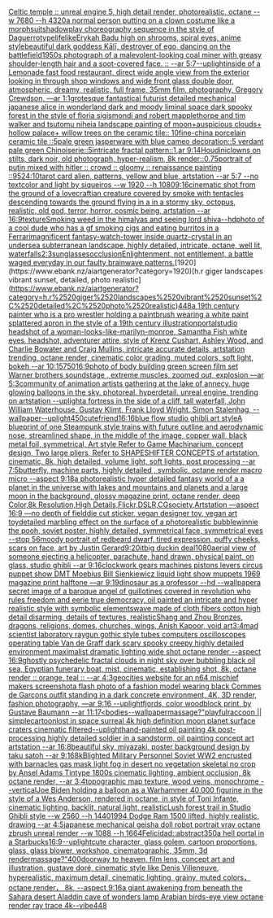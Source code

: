 [Celtic temple :: unreal engine 5, high detail render, photorealistic, octane --w 7680 --h 4320](https://www.ebank.nz/aiartgenerator?category=Celtic%2520temple%2520%3A%3A%2520unreal%2520engine%25205%2C%2520high%2520detail%2520render%2C%2520photorealistic%2C%2520octane%2520--w%25207680%2520--h%25204320)[a normal person putting on a clown costume  like a morphsuit](https://www.ebank.nz/aiartgenerator?category=a%2520normal%2520person%2520putting%2520on%2520a%2520clown%2520costume%2520%2520like%2520a%2520morphsuit)[shadowplay choreography sequence in the style of Daguerrotype](https://www.ebank.nz/aiartgenerator?category=shadowplay%2520choreography%2520sequence%2520in%2520the%2520style%2520of%2520Daguerrotype)[lifelike](https://www.ebank.nz/aiartgenerator?category=lifelike)[Erykah Badu high on shrooms, spiral eyes, anime style](https://www.ebank.nz/aiartgenerator?category=Erykah%2520Badu%2520high%2520on%2520shrooms%2C%2520spiral%2520eyes%2C%2520anime%2520style)[beautiful dark goddess Kālī, destroyer of ego, dancing on the battlefield](https://www.ebank.nz/aiartgenerator?category=beautiful%2520dark%2520goddess%2520K%C4%81l%C4%AB%2C%2520destroyer%2520of%2520ego%2C%2520dancing%2520on%2520the%2520battlefield)[1950s photograph of a malevolent-looking coal miner with greasy shoulder-length hair and a soot-covered face. :: --ar 5:7](https://www.ebank.nz/aiartgenerator?category=1950s%2520photograph%2520of%2520a%2520malevolent-looking%2520coal%2520miner%2520with%2520greasy%2520shoulder-length%2520hair%2520and%2520a%2520soot-covered%2520face.%2520%3A%3A%2520--ar%25205%3A7)[--uplight](https://www.ebank.nz/aiartgenerator?category=--uplight)[inside of a Lemonade fast food restaurant, direct wide angle view from the exterior looking in through shop windows and wide front glass double door, atmospheric, dreamy, realistic, full frame, 35mm film, photography, Gregory Crewdson, —ar 1:1](https://www.ebank.nz/aiartgenerator?category=inside%2520of%2520a%2520Lemonade%2520fast%2520food%2520restaurant%2C%2520direct%2520wide%2520angle%2520view%2520from%2520the%2520exterior%2520looking%2520in%2520through%2520shop%2520windows%2520and%2520wide%2520front%2520glass%2520double%2520door%2C%2520atmospheric%2C%2520dreamy%2C%2520realistic%2C%2520full%2520frame%2C%252035mm%2520film%2C%2520photography%2C%2520Gregory%2520Crewdson%2C%2520%E2%80%94ar%25201%3A1)[grotesque fantastical futurist detailed mechanical japanese alice in wonderland dark and moody liminal space dark spooky forest in the style of floria sigismondi and robert mapplethorpe and tim walker and tsutomu nihei](https://www.ebank.nz/aiartgenerator?category=grotesque%2520fantastical%2520futurist%2520detailed%2520mechanical%2520japanese%2520alice%2520in%2520wonderland%2520dark%2520and%2520moody%2520liminal%2520space%2520dark%2520spooky%2520forest%2520in%2520the%2520style%2520of%2520floria%2520sigismondi%2520and%2520robert%2520mapplethorpe%2520and%2520tim%2520walker%2520and%2520tsutomu%2520nihei)[a landscape painting of moon+auspicious clouds+ hollow palace+ willow trees on the ceramic tile:: 10fine-china porcelain ceramic tile ::5pale green jasperware with blue cameo decoration::5 verdant pale green Chinoiserie::5intricate fractal pattern::1,ar 9:14](https://www.ebank.nz/aiartgenerator?category=a%2520landscape%2520painting%2520of%2520moon%2Bauspicious%2520clouds%2B%2520hollow%2520palace%2B%2520willow%2520trees%2520on%2520the%2520ceramic%2520tile%3A%3A%252010fine-china%2520porcelain%2520ceramic%2520tile%2520%3A%3A5pale%2520green%2520jasperware%2520with%2520blue%2520cameo%2520decoration%3A%3A5%2520verdant%2520pale%2520green%2520Chinoiserie%3A%3A5intricate%2520fractal%2520pattern%3A%3A1%2Car%25209%3A14)[Houdini](https://www.ebank.nz/aiartgenerator?category=Houdini)[clowns on stilts, dark noir, old photograph, hyper-realism, 8k render](https://www.ebank.nz/aiartgenerator?category=clowns%2520on%2520stilts%2C%2520dark%2520noir%2C%2520old%2520photograph%2C%2520hyper-realism%2C%25208k%2520render)[::0.75](https://www.ebank.nz/aiartgenerator?category=%3A%3A0.75)[portrait of putin mixed with hitler :: crowd :: gloomy :: renaissance painting ::](https://www.ebank.nz/aiartgenerator?category=portrait%2520of%2520putin%2520mixed%2520with%2520hitler%2520%3A%3A%2520crowd%2520%3A%3A%2520gloomy%2520%3A%3A%2520renaissance%2520painting%2520%3A%3A)[95](https://www.ebank.nz/aiartgenerator?category=95)[24:10](https://www.ebank.nz/aiartgenerator?category=24%3A10)[tarot card alien, patterns, yellow and blue, artstation --ar 5:7 --no text](https://www.ebank.nz/aiartgenerator?category=tarot%2520card%2520alien%2C%2520patterns%2C%2520yellow%2520and%2520blue%2C%2520artstation%2520--ar%25205%3A7%2520--no%2520text)[color and light by siqueiros --w 1920 --h 1080](https://www.ebank.nz/aiartgenerator?category=color%2520and%2520light%2520by%2520siqueiros%2520--w%25201920%2520--h%25201080)[9:16](https://www.ebank.nz/aiartgenerator?category=9%3A16)[cinematic shot from the ground of a lovecraftian creature covered by smoke with tentacles descending towards the ground flying in a in a stormy sky, octopus, realistic, old god, terror, horror, cosmic being, artstation --ar 16:9](https://www.ebank.nz/aiartgenerator?category=cinematic%2520shot%2520from%2520the%2520ground%2520of%2520a%2520lovecraftian%2520creature%2520covered%2520by%2520smoke%2520with%2520tentacles%2520descending%2520towards%2520the%2520ground%2520flying%2520in%2520a%2520in%2520a%2520stormy%2520sky%2C%2520octopus%2C%2520realistic%2C%2520old%2520god%2C%2520terror%2C%2520horror%2C%2520cosmic%2520being%2C%2520artstation%2520--ar%252016%3A9)[texture](https://www.ebank.nz/aiartgenerator?category=texture)[Smoking weed in the himalyas and seeing lord shiva](https://www.ebank.nz/aiartgenerator?category=Smoking%2520weed%2520in%2520the%2520himalyas%2520and%2520seeing%2520lord%2520shiva)[--hd](https://www.ebank.nz/aiartgenerator?category=--hd)[photo of a cool dude who has a gf smoking cigs and eating burritos in a Ferrari](https://www.ebank.nz/aiartgenerator?category=photo%2520of%2520a%2520cool%2520dude%2520who%2520has%2520a%2520gf%2520smoking%2520cigs%2520and%2520eating%2520burritos%2520in%2520a%2520Ferrari)[magnificent fantasy-watch-tower inside quartz-crystal in an undersea subterranean landscape, highly detailed, intricate, octane, well lit, waterfalls](https://www.ebank.nz/aiartgenerator?category=magnificent%2520fantasy-watch-tower%2520inside%2520quartz-crystal%2520in%2520an%2520undersea%2520subterranean%2520landscape%2C%2520highly%2520detailed%2C%2520intricate%2C%2520octane%2C%2520well%2520lit%2C%2520waterfalls)[2:3](https://www.ebank.nz/aiartgenerator?category=2%3A3)[sunglasses](https://www.ebank.nz/aiartgenerator?category=sunglasses)[occlusion](https://www.ebank.nz/aiartgenerator?category=occlusion)[Enlightenment, not entitlement, a battle waged everyday in our faulty brainwave patterns.](https://www.ebank.nz/aiartgenerator?category=Enlightenment%2C%2520not%2520entitlement%2C%2520a%2520battle%2520waged%2520everyday%2520in%2520our%2520faulty%2520brainwave%2520patterns.)[1920](https://www.ebank.nz/aiartgenerator?category=1920)[h.r giger landscapes vibrant sunset, detailed, photo realistic](https://www.ebank.nz/aiartgenerator?category=h.r%2520giger%2520landscapes%2520vibrant%2520sunset%2C%2520detailed%2C%2520photo%2520realistic)[448](https://www.ebank.nz/aiartgenerator?category=448)[a 19th century painter who is a pro wrestler holding a paintbrush wearing a white paint splattered apron in the style of a 19th century illustration](https://www.ebank.nz/aiartgenerator?category=a%252019th%2520century%2520painter%2520who%2520is%2520a%2520pro%2520wrestler%2520holding%2520a%2520paintbrush%2520wearing%2520a%2520white%2520paint%2520splattered%2520apron%2520in%2520the%2520style%2520of%2520a%252019th%2520century%2520illustration)[portal](https://www.ebank.nz/aiartgenerator?category=portal)[studio headshot of a woman-looks-like-marilyn-monroe, Samantha Fish white eyes, headshot, adventurer attire, style of Krenz Cushart, Ashley Wood, and Charlie Bowater and Craig Mullins, intricate accurate details, artstation trending, octane render, cinematic color grading, muted colors, soft light, bokeh --ar 10:15](https://www.ebank.nz/aiartgenerator?category=studio%2520headshot%2520of%2520a%2520woman-looks-like-marilyn-monroe%2C%2520Samantha%2520Fish%2520white%2520eyes%2C%2520headshot%2C%2520adventurer%2520attire%2C%2520style%2520of%2520Krenz%2520Cushart%2C%2520Ashley%2520Wood%2C%2520and%2520Charlie%2520Bowater%2520and%2520Craig%2520Mullins%2C%2520intricate%2520accurate%2520details%2C%2520artstation%2520trending%2C%2520octane%2520render%2C%2520cinematic%2520color%2520grading%2C%2520muted%2520colors%2C%2520soft%2520light%2C%2520bokeh%2520--ar%252010%3A15)[750](https://www.ebank.nz/aiartgenerator?category=750)[16:9](https://www.ebank.nz/aiartgenerator?category=16%3A9)[photo of body building green screen film set Warner brothers soundstage , extreme muscles, zoomed out, explosion  —ar 5:3](https://www.ebank.nz/aiartgenerator?category=photo%2520of%2520body%2520building%2520green%2520screen%2520film%2520set%2520Warner%2520brothers%2520soundstage%2520%2C%2520extreme%2520muscles%2C%2520zoomed%2520out%2C%2520explosion%2520%2520%E2%80%94ar%25205%3A3)[community of animation artists gathering at the lake of annecy. huge glowing balloons in the sky. photoreal. hyperdetail. unreal engine. trending on artstation --uplight](https://www.ebank.nz/aiartgenerator?category=community%2520of%2520animation%2520artists%2520gathering%2520at%2520the%2520lake%2520of%2520annecy.%2520huge%2520glowing%2520balloons%2520in%2520the%2520sky.%2520photoreal.%2520hyperdetail.%2520unreal%2520engine.%2520trending%2520on%2520artstation%2520--uplight)[a fortress in the side of a cliff, tall waterfall, John William Waterhouse, Gustav Klimt, Frank Lloyd Wright, Simon Stalenhag, --wallpaper](https://www.ebank.nz/aiartgenerator?category=a%2520fortress%2520in%2520the%2520side%2520of%2520a%2520cliff%2C%2520tall%2520waterfall%2C%2520John%2520William%2520Waterhouse%2C%2520Gustav%2520Klimt%2C%2520Frank%2520Lloyd%2520Wright%2C%2520Simon%2520Stalenhag%2C%2520--wallpaper)[--uplight](https://www.ebank.nz/aiartgenerator?category=--uplight)[450](https://www.ebank.nz/aiartgenerator?category=450)[cute](https://www.ebank.nz/aiartgenerator?category=cute)[friend](https://www.ebank.nz/aiartgenerator?category=friend)[16:16](https://www.ebank.nz/aiartgenerator?category=16%3A16)[blue flow studio ghibli art style](https://www.ebank.nz/aiartgenerator?category=blue%2520flow%2520studio%2520ghibli%2520art%2520style)[A blueprint of one Steampunk style  trains with future outline and aerodynamic nose, streamlined shape, in the middle of the image,  copper wall, black metal foil, symmetrical,  Art style Refer to Game Machinarium.  concept design, Two large pliers, Refer to SHAPESHIFTER CONCEPTS  of artstation, cinematic,  8k, high detailed,  volume light,  soft lights,  post processing    --ar 7:5](https://www.ebank.nz/aiartgenerator?category=A%2520blueprint%2520of%2520one%2520Steampunk%2520style%2520%2520trains%2520with%2520future%2520outline%2520and%2520aerodynamic%2520nose%2C%2520streamlined%2520shape%2C%2520in%2520the%2520middle%2520of%2520the%2520image%2C%2520%2520copper%2520wall%2C%2520black%2520metal%2520foil%2C%2520symmetrical%2C%2520%2520Art%2520style%2520Refer%2520to%2520Game%2520Machinarium.%2520%2520concept%2520design%2C%2520Two%2520large%2520pliers%2C%2520Refer%2520to%2520SHAPESHIFTER%2520CONCEPTS%2520%2520of%2520artstation%2C%2520cinematic%2C%2520%25208k%2C%2520high%2520detailed%2C%2520%2520volume%2520light%2C%2520%2520soft%2520lights%2C%2520%2520post%2520processing%2520%2520%2520%2520--ar%25207%3A5)[butterfly, machine parts, highly detailed , symbolic, octane render macro micro --aspect 9:18](https://www.ebank.nz/aiartgenerator?category=butterfly%2C%2520machine%2520parts%2C%2520highly%2520detailed%2520%2C%2520symbolic%2C%2520octane%2520render%2520macro%2520micro%2520--aspect%25209%3A18)[a photorealistic hyper detailed fantasy world of a a planet in the universe with lakes and mountains and planets and  a large moon in the background, glossy magazine print, octane render, deep Color,8k Resolution,High Details,Flickr,DSLR,CGsociety,Artstation —aspect 16:9 —no depth of field](https://www.ebank.nz/aiartgenerator?category=a%2520photorealistic%2520hyper%2520detailed%2520fantasy%2520world%2520of%2520a%2520a%2520planet%2520in%2520the%2520universe%2520with%2520lakes%2520and%2520mountains%2520and%2520planets%2520and%2520%2520a%2520large%2520moon%2520in%2520the%2520background%2C%2520glossy%2520magazine%2520print%2C%2520octane%2520render%2C%2520deep%2520Color%2C8k%2520Resolution%2CHigh%2520Details%2CFlickr%2CDSLR%2CCGsociety%2CArtstation%2520%E2%80%94aspect%252016%3A9%2520%E2%80%94no%2520depth%2520of%2520field)[die cut sticker, vegan designer toy, vegan art toy](https://www.ebank.nz/aiartgenerator?category=die%2520cut%2520sticker%2C%2520vegan%2520designer%2520toy%2C%2520vegan%2520art%2520toy)[detailed marbling effect on the surface of a photorealistic bubble](https://www.ebank.nz/aiartgenerator?category=detailed%2520marbling%2520effect%2520on%2520the%2520surface%2520of%2520a%2520photorealistic%2520bubble)[winnie the pooh, soviet poster, highly detailed, symmetrical face, symmetrical eyes --stop 56](https://www.ebank.nz/aiartgenerator?category=winnie%2520the%2520pooh%2C%2520soviet%2520poster%2C%2520highly%2520detailed%2C%2520symmetrical%2520face%2C%2520symmetrical%2520eyes%2520--stop%252056)[moody portrait of redbeard dwarf, tired expression, puffy cheeks, scars on face, art by Justin Gerard](https://www.ebank.nz/aiartgenerator?category=moody%2520portrait%2520of%2520redbeard%2520dwarf%2C%2520tired%2520expression%2C%2520puffy%2520cheeks%2C%2520scars%2520on%2520face%2C%2520art%2520by%2520Justin%2520Gerard)[9:20](https://www.ebank.nz/aiartgenerator?category=9%3A20)[it](https://www.ebank.nz/aiartgenerator?category=it)[big duckin deal](https://www.ebank.nz/aiartgenerator?category=big%2520duckin%2520deal)[1080](https://www.ebank.nz/aiartgenerator?category=1080)[aerial view of someone ejecting a helicopter, parachute, hand drawn, physical paint, on glass, studio ghibli --ar 9:16](https://www.ebank.nz/aiartgenerator?category=aerial%2520view%2520of%2520someone%2520ejecting%2520a%2520helicopter%2C%2520parachute%2C%2520hand%2520drawn%2C%2520physical%2520paint%2C%2520on%2520glass%2C%2520studio%2520ghibli%2520--ar%25209%3A16)[clockwork gears machines pistons levers circus puppet show DMT  Moebius Bill Sienkiewicz liquid light show muppets 1969 magazine print halftone —ar 9:19](https://www.ebank.nz/aiartgenerator?category=clockwork%2520gears%2520machines%2520pistons%2520levers%2520circus%2520puppet%2520show%2520DMT%2520%2520Moebius%2520Bill%2520Sienkiewicz%2520liquid%2520light%2520show%2520muppets%25201969%2520magazine%2520print%2520halftone%2520%E2%80%94ar%25209%3A19)[dinosaur as a professor --hd --wallpaper](https://www.ebank.nz/aiartgenerator?category=dinosaur%2520as%2520a%2520professor%2520--hd%2520--wallpaper)[a secret image of a baroque angel of guillotines covered in revolution who rules freedom and eerie true democracy, oil painted an intricate and hyper realistic style with symbolic elements](https://www.ebank.nz/aiartgenerator?category=a%2520secret%2520image%2520of%2520a%2520baroque%2520angel%2520of%2520guillotines%2520covered%2520in%2520revolution%2520who%2520rules%2520freedom%2520and%2520eerie%2520true%2520democracy%2C%2520oil%2520painted%2520an%2520intricate%2520and%2520hyper%2520realistic%2520style%2520with%2520symbolic%2520elements)[wave made of cloth fibers cotton high detail disarming, details of textures, realistic](https://www.ebank.nz/aiartgenerator?category=wave%2520made%2520of%2520cloth%2520fibers%2520cotton%2520high%2520detail%2520disarming%2C%2520details%2520of%2520textures%2C%2520realistic)[Shang and Zhou Bronzes, dragons, religions, domes, churches, wings, Anish Kapoor, void art](https://www.ebank.nz/aiartgenerator?category=Shang%2520and%2520Zhou%2520Bronzes%2C%2520dragons%2C%2520religions%2C%2520domes%2C%2520churches%2C%2520wings%2C%2520Anish%2520Kapoor%2C%2520void%2520art)[3:4](https://www.ebank.nz/aiartgenerator?category=3%3A4)[mad scientist laboratory raygun gothic style tubes computers oscilloscopes operating table Van de Graff dark scary spooky creepy highly detailed environment maximalist dramatic lighting wide shot octane render --aspect 16:9](https://www.ebank.nz/aiartgenerator?category=mad%2520scientist%2520laboratory%2520raygun%2520gothic%2520style%2520tubes%2520computers%2520oscilloscopes%2520operating%2520table%2520Van%2520de%2520Graff%2520dark%2520scary%2520spooky%2520creepy%2520highly%2520detailed%2520environment%2520maximalist%2520dramatic%2520lighting%2520wide%2520shot%2520octane%2520render%2520--aspect%252016%3A9)[ghostly psychedelic fractal clouds in night sky over bubbling black oil sea, Egyptian funerary boat, mist, cinematic, establishing shot, 8k, octane render :: orange, teal :: --ar 4:3](https://www.ebank.nz/aiartgenerator?category=ghostly%2520psychedelic%2520fractal%2520clouds%2520in%2520night%2520sky%2520over%2520bubbling%2520black%2520oil%2520sea%2C%2520Egyptian%2520funerary%2520boat%2C%2520mist%2C%2520cinematic%2C%2520establishing%2520shot%2C%25208k%2C%2520octane%2520render%2520%3A%3A%2520orange%2C%2520teal%2520%3A%3A%2520--ar%25204%3A3)[geocities website for an n64 mischief makers screenshot](https://www.ebank.nz/aiartgenerator?category=geocities%2520website%2520for%2520an%2520n64%2520mischief%2520makers%2520screenshot)[a flash photo of a fashion model wearing black Commes de Garçons outfit standing in a dark concrete environment, 4K, 3D render, fashion photography, —ar 9:16 --uplight](https://www.ebank.nz/aiartgenerator?category=a%2520flash%2520photo%2520of%2520a%2520fashion%2520model%2520wearing%2520black%2520Commes%2520de%2520Gar%C3%A7ons%2520outfit%2520standing%2520in%2520a%2520dark%2520concrete%2520environment%2C%25204K%2C%25203D%2520render%2C%2520fashion%2520photography%2C%2520%E2%80%94ar%25209%3A16%2520--uplight)[fjords, color woodblock print, by Gustave Baumann --ar 11:17](https://www.ebank.nz/aiartgenerator?category=fjords%2C%2520color%2520woodblock%2520print%2C%2520by%2520Gustave%2520Baumann%2520--ar%252011%3A17)[<bodies](https://www.ebank.nz/aiartgenerator?category=%3Cbodies)[--wallpaper](https://www.ebank.nz/aiartgenerator?category=--wallpaper)[massage?"](https://www.ebank.nz/aiartgenerator?category=massage%3F%22)[playful](https://www.ebank.nz/aiartgenerator?category=playful)[raccoon || simple](https://www.ebank.nz/aiartgenerator?category=raccoon%2520%7C%7C%2520simple)[cartoon](https://www.ebank.nz/aiartgenerator?category=cartoon)[](https://www.ebank.nz/aiartgenerator?category=)[lost in space surreal 4k high definition moon planet surface craters cinematic filtered](https://www.ebank.nz/aiartgenerator?category=lost%2520in%2520space%2520surreal%25204k%2520high%2520definition%2520moon%2520planet%2520surface%2520craters%2520cinematic%2520filtered)[--uplight](https://www.ebank.nz/aiartgenerator?category=--uplight)[hand-painted oil painting 4k post-processing highly detailed soldier in a sandstorm, oil painting concept art artstation --ar 16:8](https://www.ebank.nz/aiartgenerator?category=hand-painted%2520oil%2520painting%25204k%2520post-processing%2520highly%2520detailed%2520soldier%2520in%2520a%2520sandstorm%2C%2520oil%2520painting%2520concept%2520art%2520artstation%2520--ar%252016%3A8)[beautiful sky, miyazaki, poster background design by taku satoh --ar 9:16](https://www.ebank.nz/aiartgenerator?category=beautiful%2520sky%2C%2520miyazaki%2C%2520poster%2520background%2520design%2520by%2520taku%2520satoh%2520--ar%25209%3A16)[8k](https://www.ebank.nz/aiartgenerator?category=8k)[Blighted Military Personnel Soviet WW2 encrusted with barnacles gas mask light fog in desert no vegetation skeletal no crop by Ansel Adams Tintype 1800s cinematic lighting, ambient occlusion, 8k octane render, --ar 3:4](https://www.ebank.nz/aiartgenerator?category=Blighted%2520Military%2520Personnel%2520Soviet%2520WW2%2520encrusted%2520with%2520barnacles%2520gas%2520mask%2520light%2520fog%2520in%2520desert%2520no%2520vegetation%2520skeletal%2520no%2520crop%2520by%2520Ansel%2520Adams%2520Tintype%25201800s%2520cinematic%2520lighting%2C%2520ambient%2520occlusion%2C%25208k%2520octane%2520render%2C%2520--ar%25203%3A4)[topographic map texture, wood veins, monochrome --vertical](https://www.ebank.nz/aiartgenerator?category=topographic%2520map%2520texture%2C%2520wood%2520veins%2C%2520monochrome%2520--vertical)[Joe Biden holding a balloon as a Warhammer 40,000 figurine in the style of a Wes Anderson, rendered in octane, in style of Toni Infante, cinematic lighting, backlit, natural light, realistic](https://www.ebank.nz/aiartgenerator?category=Joe%2520Biden%2520holding%2520a%2520balloon%2520as%2520a%2520Warhammer%252040%2C000%2520figurine%2520in%2520the%2520style%2520of%2520a%2520Wes%2520Anderson%2C%2520rendered%2520in%2520octane%2C%2520in%2520style%2520of%2520Toni%2520Infante%2C%2520cinematic%2520lighting%2C%2520backlit%2C%2520natural%2520light%2C%2520realistic)[Lush forest trail in Studio Ghibli style  --w 2560 --h 1440](https://www.ebank.nz/aiartgenerator?category=Lush%2520forest%2520trail%2520in%2520Studio%2520Ghibli%2520style%2520%2520--w%25202560%2520--h%25201440)[1994 Dodge Ram 1500 lifted, highly realistic, drawing --ar 4:5](https://www.ebank.nz/aiartgenerator?category=1994%2520Dodge%2520Ram%25201500%2520lifted%2C%2520highly%2520realistic%2C%2520drawing%2520--ar%25204%3A5)[japanese mechanical geisha doll robot portrait vray octane zbrush unreal render --w 1088 --h 1664](https://www.ebank.nz/aiartgenerator?category=japanese%2520mechanical%2520geisha%2520doll%2520robot%2520portrait%2520vray%2520octane%2520zbrush%2520unreal%2520render%2520--w%25201088%2520--h%25201664)[Felicidad::abstract](https://www.ebank.nz/aiartgenerator?category=Felicidad%3A%3Aabstract)[350](https://www.ebank.nz/aiartgenerator?category=350)[a hell portal in a Starbucks](https://www.ebank.nz/aiartgenerator?category=a%2520hell%2520portal%2520in%2520a%2520Starbucks)[16:9](https://www.ebank.nz/aiartgenerator?category=16%3A9)[--uplight](https://www.ebank.nz/aiartgenerator?category=--uplight)[cute character, glass golem, cartoon proportions, glass, glass blower, workshop, cinematographic, 35mm, 3d render](https://www.ebank.nz/aiartgenerator?category=cute%2520character%2C%2520glass%2520golem%2C%2520cartoon%2520proportions%2C%2520glass%2C%2520glass%2520blower%2C%2520workshop%2C%2520cinematographic%2C%252035mm%2C%25203d%2520render)[massage?"](https://www.ebank.nz/aiartgenerator?category=massage%3F%22)[400](https://www.ebank.nz/aiartgenerator?category=400)[doorway to heaven, film lens, concept art and illustration, gustave doré, cinematic style like Denis Villeneuve, hyperealistic, maximum detail, cinematic lighting, grainy, muted colors， octane render， 8k, --aspect 9:16](https://www.ebank.nz/aiartgenerator?category=doorway%2520to%2520heaven%2C%2520film%2520lens%2C%2520concept%2520art%2520and%2520illustration%2C%2520gustave%2520dor%C3%A9%2C%2520cinematic%2520style%2520like%2520Denis%2520Villeneuve%2C%2520hyperealistic%2C%2520maximum%2520detail%2C%2520cinematic%2520lighting%2C%2520grainy%2C%2520muted%2520colors%EF%BC%8C%2520octane%2520render%EF%BC%8C%25208k%2C%2520--aspect%25209%3A16)[a giant awakening from beneath the Sahara desert Aladdin cave of wonders lamp Arabian birds-eye view octane render ray trace 4k](https://www.ebank.nz/aiartgenerator?category=a%2520giant%2520awakening%2520from%2520beneath%2520the%2520Sahara%2520desert%2520Aladdin%2520cave%2520of%2520wonders%2520lamp%2520Arabian%2520birds-eye%2520view%2520octane%2520render%2520ray%2520trace%25204k)[--vibe](https://www.ebank.nz/aiartgenerator?category=--vibe)[448](https://www.ebank.nz/aiartgenerator?category=448)